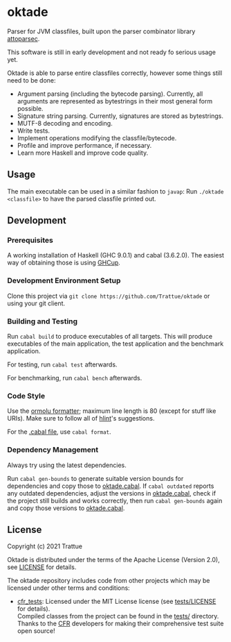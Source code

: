 # oktade

Parser for JVM classfiles, built upon the parser combinator library
[attoparsec](https://hackage.haskell.org/package/attoparsec).

This software is still in early development and not ready fo serious usage yet.

Oktade is able to parse entire classfiles correctly, however some things still
need to be done:
* Argument parsing (including the bytecode parsing). Currently, all arguments
  are represented as bytestrings in their most general form possible.
* Signature string parsing. Currently, signatures are stored as bytestrings.
* MUTF-8 decoding and encoding.
* Write tests.
* Implement operations modifying the classfile/bytecode.
* Profile and improve performance, if necessary.
* Learn more Haskell and improve code quality.

## Usage

The main executable can be used in a similar fashion to `javap`: Run
`./oktade <classfile>` to have the parsed classfile printed out.

## Development
### Prerequisites

A working installation of Haskell (GHC 9.0.1) and cabal (3.6.2.0). The easiest
way of obtaining those is using [GHCup](https://www.haskell.org/ghcup/).

### Development Environment Setup

Clone this project via `git clone https://github.com/Trattue/oktade` or using
your git client.

### Building and Testing

Run `cabal build` to produce executables of all targets. This will produce
executables of the main application, the test application and the benchmark
application.

For testing, run `cabal test` afterwards.

For benchmarking, run `cabal bench` afterwards.

### Code Style

Use the [ormolu formatter](https://github.com/tweag/ormolu); maximum line length
is 80 (except for stuff like URIs). Make sure to follow all of
[hlint](https://github.com/ndmitchell/hlint)'s suggestions.

For the [.cabal file](oktade.cabal), use `cabal format`.

### Dependency Management

Always try using the latest dependencies.

Run `cabal gen-bounds` to generate suitable version bounds for dependencies and
copy those to [oktade.cabal](oktade.cabal). If `cabal outdated` reports any
outdated dependencies, adjust the versions in [oktade.cabal](oktade.cabal),
check if the project still builds and works correctly, then run
`cabal gen-bounds` again and copy those versions to
[oktade.cabal](oktade.cabal).

## License

Copyright (c) 2021 Trattue

Oktade is distributed under the terms of the Apache License (Version 2.0), see
[LICENSE](LICENSE) for details.

The oktade repository includes code from other projects which may be licensed
under other terms and conditions:
* [cfr_tests](https://github.com/leibnitz27/cfr_tests): Licensed under the MIT
  License license (see [tests/LICENSE](tests/LICENSE) for details).<br>
  Compiled classes from the project can be found in the [tests/](tests/)
  directory.<br>
  Thanks to the [CFR](https://github.com/leibnitz27/cfr) developers for making
  their comprehensive test suite open source!
